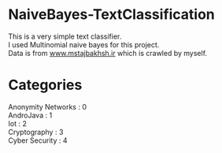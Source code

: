 # NaiveBayes-TextClassification

This is a very simple text classifier.    
I used Multinomial naive bayes for this project.    
Data is from www.mstajbakhsh.ir which is crawled by myself.

# Categories
Anonymity Networks : 0     
AndroJava          : 1     
Iot                : 2     
Cryptography       : 3     
Cyber Security     : 4     
